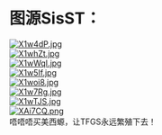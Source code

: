# 图源SisST：  

[![X1w4dP.jpg](https://s1.ax1x.com/2022/05/30/X1w4dP.jpg)](https://imgtu.com/i/X1w4dP)  
[![X1whZt.jpg](https://s1.ax1x.com/2022/05/30/X1whZt.jpg)](https://imgtu.com/i/X1whZt)  
[![X1wWqI.jpg](https://s1.ax1x.com/2022/05/30/X1wWqI.jpg)](https://imgtu.com/i/X1wWqI)  
[![X1w5If.jpg](https://s1.ax1x.com/2022/05/30/X1w5If.jpg)](https://imgtu.com/i/X1w5If)  
[![X1woi8.jpg](https://s1.ax1x.com/2022/05/30/X1woi8.jpg)](https://imgtu.com/i/X1woi8)  
[![X1w7Rg.jpg](https://s1.ax1x.com/2022/05/30/X1w7Rg.jpg)](https://imgtu.com/i/X1w7Rg)  
[![X1wTJS.jpg](https://s1.ax1x.com/2022/05/30/X1wTJS.jpg)](https://imgtu.com/i/X1wTJS)  
[![XAi7CQ.png](https://s1.ax1x.com/2022/05/25/XAi7CQ.png)](https://imgtu.com/i/XAi7CQ)  
唔唔唔买美西螈，让TFGS永远繁殖下去！
